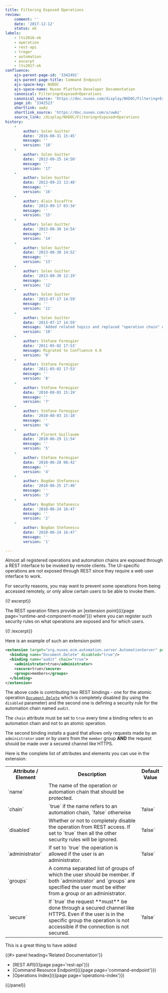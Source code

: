 ```yaml
---
title: Filtering Exposed Operations
review:
    comment: ''
    date: '2017-12-12'
    status: ok
labels:
    - lts2016-ok
    - operation
    - rest-api
    - troger
    - automation
    - excerpt
    - lts2017-ok
confluence:
    ajs-parent-page-id: '3342491'
    ajs-parent-page-title: Command Endpoint
    ajs-space-key: NXDOC
    ajs-space-name: Nuxeo Platform Developer Documentation
    canonical: Filtering+Exposed+Operations
    canonical_source: 'https://doc.nuxeo.com/display/NXDOC/Filtering+Exposed+Operations'
    page_id: '3342523'
    shortlink: uwAz
    shortlink_source: 'https://doc.nuxeo.com/x/uwAz'
    source_link: /display/NXDOC/Filtering+Exposed+Operations
history:
    -
        author: Solen Guitter
        date: '2016-08-31 15:45'
        message: ''
        version: '18'
    -
        author: Solen Guitter
        date: '2013-09-25 14:50'
        message: ''
        version: '17'
    -
        author: Solen Guitter
        date: '2013-09-23 13:48'
        message: ''
        version: '16'
    -
        author: Alain Escaffre
        date: '2013-09-17 03:34'
        message: ''
        version: '15'
    -
        author: Solen Guitter
        date: '2013-08-30 14:54'
        message: ''
        version: '14'
    -
        author: Solen Guitter
        date: '2013-08-30 14:52'
        message: ''
        version: '13'
    -
        author: Solen Guitter
        date: '2013-08-30 12:19'
        message: ''
        version: '12'
    -
        author: Solen Guitter
        date: '2013-07-17 14:59'
        message: ''
        version: '11'
    -
        author: Solen Guitter
        date: '2013-07-17 14:59'
        message: 'Added related topics and replaced "operation chain" with "automation chain"'
        version: '10'
    -
        author: Stéfane Fermigier
        date: '2011-05-02 17:53'
        message: Migrated to Confluence 4.0
        version: '9'
    -
        author: Stéfane Fermigier
        date: '2011-05-02 17:53'
        message: ''
        version: '8'
    -
        author: Stéfane Fermigier
        date: '2010-08-03 15:19'
        message: ''
        version: '7'
    -
        author: Stéfane Fermigier
        date: '2010-08-03 15:18'
        message: ''
        version: '6'
    -
        author: Florent Guillaume
        date: '2010-06-29 11:54'
        message: ''
        version: '5'
    -
        author: Stéfane Fermigier
        date: '2010-06-28 08:42'
        message: ''
        version: '4'
    -
        author: Bogdan Stefanescu
        date: '2010-06-25 17:40'
        message: ''
        version: '3'
    -
        author: Bogdan Stefanescu
        date: '2010-06-24 16:47'
        message: ''
        version: '2'
    -
        author: Bogdan Stefanescu
        date: '2010-06-24 16:47'
        message: ''
        version: '1'

---
```

Almost all registered operations and automation chains are exposed through a REST interface to be invoked by remote clients. The UI-specific operations are not exposed through REST since they require a web user interface to work.

For security reasons, you may want to prevent some operations from being accessed remotely, or only allow certain users to be able to invoke them.

{{! excerpt}}

The REST operation filters provide an [extension point]({{page page='runtime-and-component-model'}}) where you can register such security rules on what operations are exposed and for which users.

{{! /excerpt}}

Here is an example of such an extension point:

```xml
<extension target="org.nuxeo.ecm.automation.server.AutomationServer" point="bindings">
  <binding name="Document.Delete" disabled="true"/>
  <binding name="audit" chain="true">
    <administrator>true</administrator>
    <secure>true</secure>
    <groups>members</groups>
  </binding>
</extension>

```

The above code is contributing two REST bindings - one for the atomic operation [`Document.Delete`](http://explorer.nuxeo.org/nuxeo/site/distribution/latest/viewOperation/Document.Delete) which is completely disabled (by using the `disabled` parameter) and the second one is defining a security rule for the automation chain named `audit`.

The `chain` attribute must be set to `true` every time a binding refers to an automation chain and not to an atomic operation.

The second binding installs a guard that allows only requests made by an `administrator` user or by users from the `member` group **AND** the request should be made over a secured channel like HTTPS.

Here is the complete list of attributes and elements you can use in the extension:

<div class="table-scroll">
  <table class="hover">
    <tbody>
      <tr>
        <th>Attribute / Element</th>
        <th>Description</th>
        <th>Default Value</th>
      </tr>
      <tr>
        <td>`name`</td>
        <td>The name of the operation or automation chain that should be protected.</td>
        <td></td>
      </tr>
      <tr>
        <td>`chain`</td>
        <td>`true` if the name refers to an automation chain, `false` otherwise</td>
        <td>`false`</td>
      </tr>
      <tr>
        <td>`disabled`</td>
        <td>
          Whether or not to completely disable the operation from REST access. If set to `true` then all the other security rules will be ignored.
        </td>
        <td>`false`</td>
      </tr>
      <tr>
        <td>`administrator`</td>
        <td>If set to `true` the operation is allowed if the user is an administrator.</td>
        <td>`false`</td>
      </tr>
      <tr>
        <td>`groups`</td>
        <td>
          A comma separated list of groups of which the user should be member. If both `administrator` and `groups` are specified the user must be either from a group or an administrator.
        </td>
        <td></td>
      </tr>
      <tr>
        <td>`secure`</td>
        <td>If `true` the request **must** be done through a secured channel like HTTPS. Even if the user is in the specific group the operation is not accessible if the connection is not secured.</td>
        <td>`false`</td>
      </tr>
    </tbody>
  </table>
</div>

This is a great thing to have added

<div class="row" data-equalizer data-equalize-on="medium"><div class="column medium-6">{{#> panel heading='Related Documentation'}}

- [REST API]({{page page='rest-api'}})
- [Command Resource Endpoint]({{page page='command-endpoint'}})
- [Operations Index]({{page page='operations-index'}})

{{/panel}}</div><div class="column medium-6">

&nbsp;

</div></div>
